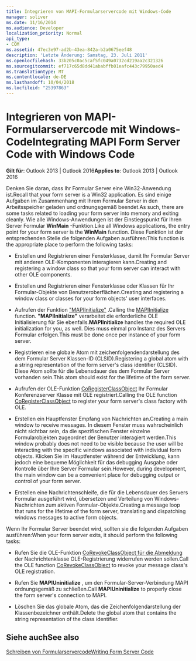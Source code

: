 ```yaml
---
title: Integrieren von MAPI-Formularservercode mit Windows-Code
manager: soliver
ms.date: 11/16/2014
ms.audience: Developer
localization_priority: Normal
api_type:
- COM
ms.assetid: 47ec3e97-ad2b-43ea-842a-b2a0675eef48
description: 'Letzte Änderung: Samstag, 23. Juli 2011'
ms.openlocfilehash: 33b205c0ac5caf5fc049a0732cd219aa2c321326
ms.sourcegitcommit: ef717c65d8dd41ababffb01eafc443c79950aed4
ms.translationtype: MT
ms.contentlocale: de-DE
ms.lasthandoff: 10/04/2018
ms.locfileid: "25397863"
---
```

# <a name="integrating-mapi-form-server-code-with-windows-code"></a><span data-ttu-id="cff32-103">Integrieren von MAPI-Formularservercode mit Windows-Code</span><span class="sxs-lookup"><span data-stu-id="cff32-103">Integrating MAPI Form Server Code with Windows Code</span></span>

  
  
<span data-ttu-id="cff32-104">**Gilt für**: Outlook 2013 | Outlook 2016</span><span class="sxs-lookup"><span data-stu-id="cff32-104">**Applies to**: Outlook 2013 | Outlook 2016</span></span> 
  
<span data-ttu-id="cff32-105">Denken Sie daran, dass Ihr Formular Server eine Win32-Anwendung ist.</span><span class="sxs-lookup"><span data-stu-id="cff32-105">Recall that your form server is a Win32 application.</span></span> <span data-ttu-id="cff32-106">Es sind einige Aufgaben im Zusammenhang mit Ihrem Formular Server in den Arbeitsspeicher geladen und ordnungsgemäß beendet.</span><span class="sxs-lookup"><span data-stu-id="cff32-106">As such, there are some tasks related to loading your form server into memory and exiting cleanly.</span></span> <span data-ttu-id="cff32-107">Wie alle Windows-Anwendungen ist der Einstiegspunkt für Ihren Server Formular **WinMain** -Funktion.</span><span class="sxs-lookup"><span data-stu-id="cff32-107">Like all Windows applications, the entry point for your form server is the **WinMain** function.</span></span> <span data-ttu-id="cff32-108">Diese Funktion ist der entsprechenden Stelle die folgenden Aufgaben ausführen:</span><span class="sxs-lookup"><span data-stu-id="cff32-108">This function is the appropriate place to perform the following tasks:</span></span> 
  
- <span data-ttu-id="cff32-109">Erstellen und Registrieren einer Fensterklasse, damit Ihr Formular Server mit anderen OLE-Komponenten interagieren kann.</span><span class="sxs-lookup"><span data-stu-id="cff32-109">Creating and registering a window class so that your form server can interact with other OLE components.</span></span>
    
- <span data-ttu-id="cff32-110">Erstellen und Registrieren einer Fensterklasse oder Klassen für Ihr Formular-Objekte von Benutzeroberflächen.</span><span class="sxs-lookup"><span data-stu-id="cff32-110">Creating and registering a window class or classes for your form objects' user interfaces.</span></span>
    
- <span data-ttu-id="cff32-111">Aufrufen der Funktion ["MAPIInitialize"](mapiinitialize.md) .</span><span class="sxs-lookup"><span data-stu-id="cff32-111">Calling the [MAPIInitialize](mapiinitialize.md) function.</span></span> <span data-ttu-id="cff32-112">**"MAPIInitialize"** verarbeitet die erforderliche OLE Initialisierung für Sie ebenfalls.</span><span class="sxs-lookup"><span data-stu-id="cff32-112">**MAPIInitialize** handles the required OLE initialization for you, as well.</span></span> <span data-ttu-id="cff32-113">Dies muss einmal pro Instanz des Servers Formular erfolgen.</span><span class="sxs-lookup"><span data-stu-id="cff32-113">This must be done once per instance of your form server.</span></span> 
    
- <span data-ttu-id="cff32-114">Registrieren eine globale Atom mit zeichenfolgendendarstellung des dem Formular Server Klassen-ID (CLSID).</span><span class="sxs-lookup"><span data-stu-id="cff32-114">Registering a global atom with a string representation of the form server's class identifier (CLSID).</span></span> <span data-ttu-id="cff32-115">Diese Atom sollte für die Lebensdauer des dem Formular Server vorhanden sein.</span><span class="sxs-lookup"><span data-stu-id="cff32-115">This atom should exist for the lifetime of the form server.</span></span>
    
- <span data-ttu-id="cff32-116">Aufrufen der OLE-Funktion [CoRegisterClassObject](https://msdn.microsoft.com/library/ms693407.aspx) Ihr Formular Konferenzserver Klasse mit OLE registriert.</span><span class="sxs-lookup"><span data-stu-id="cff32-116">Calling the OLE function [CoRegisterClassObject](https://msdn.microsoft.com/library/ms693407.aspx) to register your form server's class factory with OLE.</span></span> 
    
- <span data-ttu-id="cff32-117">Erstellen ein Hauptfenster Empfang von Nachrichten an.</span><span class="sxs-lookup"><span data-stu-id="cff32-117">Creating a main window to receive messages.</span></span> <span data-ttu-id="cff32-118">In diesem Fenster muss wahrscheinlich nicht sichtbar sein, da die spezifischen Fenster einzelne Formularobjekten zugeordnet der Benutzer interagiert werden.</span><span class="sxs-lookup"><span data-stu-id="cff32-118">This window probably does not need to be visible because the user will be interacting with the specific windows associated with individual form objects.</span></span> <span data-ttu-id="cff32-119">Klicken Sie im Hauptfenster während der Entwicklung, kann jedoch eine bequeme Möglichkeit für das debugging Ausgabe oder Kontrolle über Ihre Server Formular sein.</span><span class="sxs-lookup"><span data-stu-id="cff32-119">However, during development, the main window can be a convenient place for debugging output or control of your form server.</span></span>
    
- <span data-ttu-id="cff32-120">Erstellen eine Nachrichtenschleife, die für die Lebensdauer des Servers Formular ausgeführt wird, übersetzen und Verteilung von Windows-Nachrichten zum aktiven Formular-Objekte.</span><span class="sxs-lookup"><span data-stu-id="cff32-120">Creating a message loop that runs for the lifetime of the form server, translating and dispatching windows messages to active form objects.</span></span>
    
<span data-ttu-id="cff32-121">Wenn Ihr Formular Server beendet wird, sollten sie die folgenden Aufgaben ausführen:</span><span class="sxs-lookup"><span data-stu-id="cff32-121">When your form server exits, it should perform the following tasks:</span></span>
  
- <span data-ttu-id="cff32-122">Rufen Sie die OLE-Funktion [CoRevokeClassObject für die Abmeldung](https://msdn.microsoft.com/library/ms688650%28VS.85%29.aspx) der Nachrichtenklasse OLE-Registrierung widerrufen werden sollen.</span><span class="sxs-lookup"><span data-stu-id="cff32-122">Call the OLE function [CoRevokeClassObject](https://msdn.microsoft.com/library/ms688650%28VS.85%29.aspx) to revoke your message class's OLE registration.</span></span> 
    
- <span data-ttu-id="cff32-123">Rufen Sie **MAPIUninitialize** , um den Formular-Server-Verbindung MAPI ordnungsgemäß zu schließen.</span><span class="sxs-lookup"><span data-stu-id="cff32-123">Call **MAPIUninitialize** to properly close the form server's connection to MAPI.</span></span> 
    
- <span data-ttu-id="cff32-124">Löschen Sie das globale Atom, das die Zeichenfolgendarstellung der Klassenbezeichner enthält.</span><span class="sxs-lookup"><span data-stu-id="cff32-124">Delete the global atom that contains the string representation of the class identifier.</span></span>
    
## <a name="see-also"></a><span data-ttu-id="cff32-125">Siehe auch</span><span class="sxs-lookup"><span data-stu-id="cff32-125">See also</span></span>



[<span data-ttu-id="cff32-126">Schreiben von Formularservercode</span><span class="sxs-lookup"><span data-stu-id="cff32-126">Writing Form Server Code</span></span>](writing-form-server-code.md)

